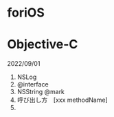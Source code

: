 # foriOS

# Objective-C

2022/09/01
1. NSLog
2. @interface 
3. NSString @mark
4. 呼び出し方　[xxx methodName]
5. 
